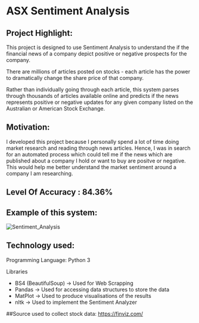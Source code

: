# ASX Sentiment Analysis

## Project Highlight:

This project is designed to use Sentiment Analysis to understand the if the financial news of a company depict positive or negative prospects for the company.

There are millions of articles posted on stocks - each article has the power to dramatically change the share price of that company.

Rather than individually going through each article, this system parses through thousands of articles available online and predicts if the news represents positive or negative updates for any given company listed on the Australian or American Stock Exchange. 

## Motivation:

I developed this project because I personally spend a lot of time doing market research and reading through news articles. Hence, I was in search for an automated process which could tell me if the news which are published about a company I hold or want to buy are positve or negative. This would help me better understand the market sentiment around a company I am researching. 

## Level Of Accuracy :  84.36%

## Example of this system:

![Sentiment_Analysis](https://user-images.githubusercontent.com/99856161/211142099-22613b3f-62d5-4b8b-863d-b45a7f3f2a91.png)


## Technology used:

Programming Language: Python 3

Libraries

- BS4 (BeautifulSoup) -> Used for Web Scrapping
- Pandas -> Used for accessing data structures to store the data
- MatPlot -> Used to produce visualisations of the results
- nltk -> Used to implement the Sentiment Analyzer

##Source used to collect stock data: https://finviz.com/

